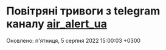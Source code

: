 # Повітряні тривоги з telegram каналу [air_alert_ua](https://t.me/air_alert_ua)

Оновлено:
п'ятниця, 5 серпня 2022 15:00:03 +0300
